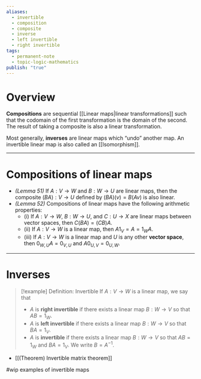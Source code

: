 ```yaml
---
aliases:
  - invertible
  - composition
  - composite
  - inverse
  - left invertible
  - right invertible
tags:
  - permanent-note
  - topic-logic-mathematics
publish: "true"
---
```

# Overview

**Compositions** are sequential [[Linear maps|linear transformations]] such that the codomain of the first transformation is the domain of the second. The result of taking a composite is also a linear transformation.

Most generally, **inverses** are linear maps which “undo” another map. An invertible linear map is also called an [[Isomorphism]].

---
# Compositions of linear maps

- *(Lemma 51)* If $A : V \to W$ and $B : W \to U$ are linear maps, then the composite $(BA) : V \to U$ defined by $(BA)(v) = B(Av)$ is also linear.
- *(Lemma 52)* Compositions of linear maps have the following arithmetic properties:
	- (i) If  $A : V \to W$, $B : W \to U$, and $C : U \to X$ are linear maps between vector spaces, then $C(BA) = (CB)A$.
	- (ii) If $A: V \to W$ is a linear map, then $A1_V = A = 1_W A$.
	- (iii) If $A : V \to W$ is a linear map and $U$ is any other **vector space**, then $0_{W,U}A = 0_{V,U}$ and $A0_{U,V} = 0_{U,W}$.

---
# Inverses

>[!example] Definition: Invertible
>If $A : V \to W$ is a linear map, we say that
>- $A$ is **right invertible** if there exists a linear map $B : W \to V$ so that $AB = 1_W$.
>- $A$ is **left invertible** if there exists a linear map $B : W \to V$ so that $BA = 1_V$.
>- $A$ is **invertible** if there exists a linear map $B : W \to V$ so that $AB = 1_W$ and $BA = 1_V$. We write $B = A^{-1}$.

- [[(Theorem) Invertible matrix theorem]]

#wip examples of invertible maps